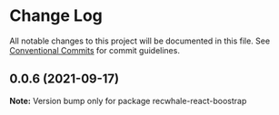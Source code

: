 # Change Log

All notable changes to this project will be documented in this file.
See [Conventional Commits](https://conventionalcommits.org) for commit guidelines.

## 0.0.6 (2021-09-17)

**Note:** Version bump only for package recwhale-react-boostrap
